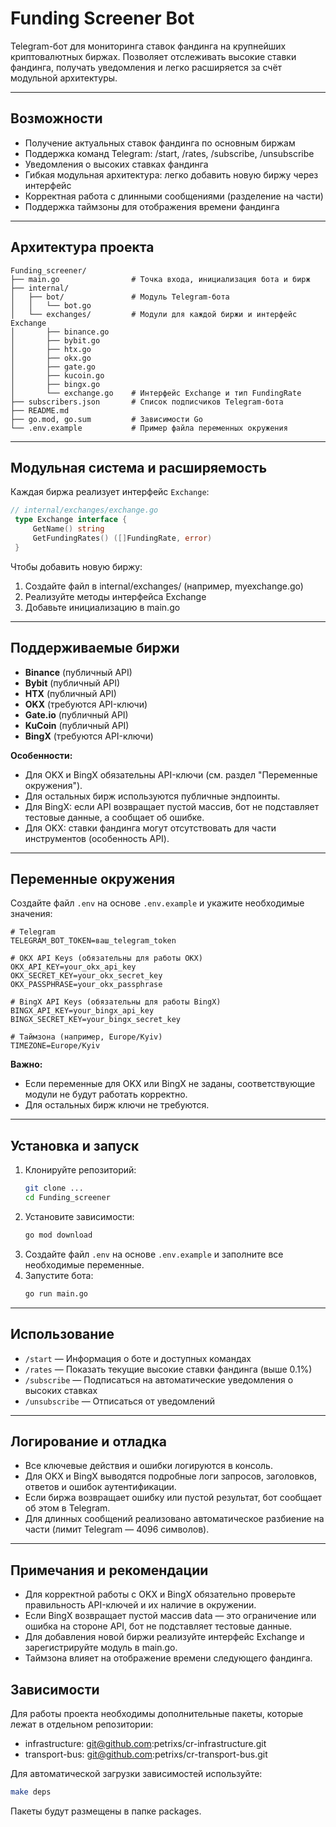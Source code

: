# Funding Screener Bot

Telegram-бот для мониторинга ставок фандинга на крупнейших криптовалютных биржах. Позволяет отслеживать высокие ставки фандинга, получать уведомления и легко расширяется за счёт модульной архитектуры.

---

## Возможности
- Получение актуальных ставок фандинга по основным биржам
- Поддержка команд Telegram: /start, /rates, /subscribe, /unsubscribe
- Уведомления о высоких ставках фандинга
- Гибкая модульная архитектура: легко добавить новую биржу через интерфейс
- Корректная работа с длинными сообщениями (разделение на части)
- Поддержка таймзоны для отображения времени фандинга

---

## Архитектура проекта

```
Funding_screener/
├── main.go                # Точка входа, инициализация бота и бирж
├── internal/
│   ├── bot/               # Модуль Telegram-бота
│   │   └── bot.go
│   └── exchanges/         # Модули для каждой биржи и интерфейс Exchange
│       ├── binance.go
│       ├── bybit.go
│       ├── htx.go
│       ├── okx.go
│       ├── gate.go
│       ├── kucoin.go
│       ├── bingx.go
│       └── exchange.go    # Интерфейс Exchange и тип FundingRate
├── subscribers.json       # Список подписчиков Telegram-бота
├── README.md
├── go.mod, go.sum         # Зависимости Go
└── .env.example           # Пример файла переменных окружения
```

---

## Модульная система и расширяемость

Каждая биржа реализует интерфейс `Exchange`:
```go
// internal/exchanges/exchange.go
 type Exchange interface {
     GetName() string
     GetFundingRates() ([]FundingRate, error)
 }
```
Чтобы добавить новую биржу:
1. Создайте файл в internal/exchanges/ (например, myexchange.go)
2. Реализуйте методы интерфейса Exchange
3. Добавьте инициализацию в main.go

---

## Поддерживаемые биржи

- **Binance** (публичный API)
- **Bybit** (публичный API)
- **HTX** (публичный API)
- **OKX** (требуются API-ключи)
- **Gate.io** (публичный API)
- **KuCoin** (публичный API)
- **BingX** (требуются API-ключи)

**Особенности:**
- Для OKX и BingX обязательны API-ключи (см. раздел "Переменные окружения").
- Для остальных бирж используются публичные эндпоинты.
- Для BingX: если API возвращает пустой массив, бот не подставляет тестовые данные, а сообщает об ошибке.
- Для OKX: ставки фандинга могут отсутствовать для части инструментов (особенность API).

---

## Переменные окружения

Создайте файл `.env` на основе `.env.example` и укажите необходимые значения:

```
# Telegram
TELEGRAM_BOT_TOKEN=ваш_telegram_token

# OKX API Keys (обязательны для работы OKX)
OKX_API_KEY=your_okx_api_key
OKX_SECRET_KEY=your_okx_secret_key
OKX_PASSPHRASE=your_okx_passphrase

# BingX API Keys (обязательны для работы BingX)
BINGX_API_KEY=your_bingx_api_key
BINGX_SECRET_KEY=your_bingx_secret_key

# Таймзона (например, Europe/Kyiv)
TIMEZONE=Europe/Kyiv
```

**Важно:**
- Если переменные для OKX или BingX не заданы, соответствующие модули не будут работать корректно.
- Для остальных бирж ключи не требуются.

---

## Установка и запуск

1. Клонируйте репозиторий:
   ```bash
   git clone ...
   cd Funding_screener
   ```
2. Установите зависимости:
   ```bash
   go mod download
   ```
3. Создайте файл `.env` на основе `.env.example` и заполните все необходимые переменные.
4. Запустите бота:
   ```bash
   go run main.go
   ```

---

## Использование

- `/start` — Информация о боте и доступных командах
- `/rates` — Показать текущие высокие ставки фандинга (выше 0.1%)
- `/subscribe` — Подписаться на автоматические уведомления о высоких ставках
- `/unsubscribe` — Отписаться от уведомлений

---

## Логирование и отладка

- Все ключевые действия и ошибки логируются в консоль.
- Для OKX и BingX выводятся подробные логи запросов, заголовков, ответов и ошибок аутентификации.
- Если биржа возвращает ошибку или пустой результат, бот сообщает об этом в Telegram.
- Для длинных сообщений реализовано автоматическое разбиение на части (лимит Telegram — 4096 символов).

---

## Примечания и рекомендации

- Для корректной работы с OKX и BingX обязательно проверьте правильность API-ключей и их наличие в окружении.
- Если BingX возвращает пустой массив data — это ограничение или ошибка на стороне API, бот не подставляет тестовые данные.
- Для добавления новой биржи реализуйте интерфейс Exchange и зарегистрируйте модуль в main.go.
- Таймзона влияет на отображение времени следующего фандинга.


## Зависимости

Для работы проекта необходимы дополнительные пакеты, которые лежат в отдельном репозитории:
- infrastructure: git@github.com:petrixs/cr-infrastructure.git
- transport-bus: git@github.com:petrixs/cr-transport-bus.git

Для автоматической загрузки зависимостей используйте:

```sh
make deps
```

Пакеты будут размещены в папке packages. 
